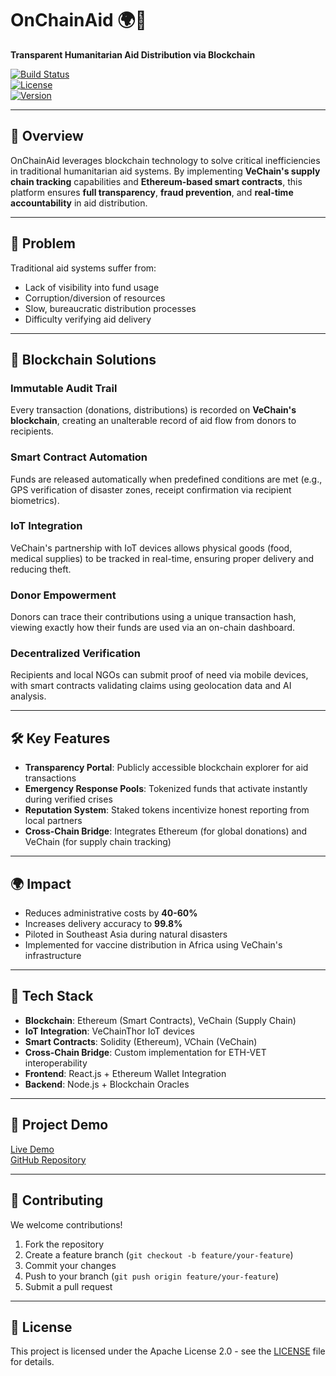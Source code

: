 # OnChainAid 🌍🔗  
**Transparent Humanitarian Aid Distribution via Blockchain**

[![Build Status](https://github.com/Ethaga/aidonchain/actions/workflows/main.yml/badge.svg)](https://github.com/Ethaga/aidonchain/actions/workflows/main.yml)  
[![License](https://img.shields.io/badge/License-Apache%202.0-blue.svg)](https://opensource.org/licenses/Apache-2.0)  
[![Version](https://img.shields.io/badge/Version-1.0.0-green.svg)](https://github.com/Ethaga/aidonchain/releases)

---

## 🚀 Overview  
OnChainAid leverages blockchain technology to solve critical inefficiencies in traditional humanitarian aid systems. By implementing **VeChain's supply chain tracking** capabilities and **Ethereum-based smart contracts**, this platform ensures **full transparency**, **fraud prevention**, and **real-time accountability** in aid distribution.

---

## 🧩 Problem  
Traditional aid systems suffer from:  
- Lack of visibility into fund usage  
- Corruption/diversion of resources  
- Slow, bureaucratic distribution processes  
- Difficulty verifying aid delivery  

---

## 🔐 Blockchain Solutions  
### Immutable Audit Trail  
Every transaction (donations, distributions) is recorded on **VeChain's blockchain**, creating an unalterable record of aid flow from donors to recipients.

### Smart Contract Automation  
Funds are released automatically when predefined conditions are met (e.g., GPS verification of disaster zones, receipt confirmation via recipient biometrics).

### IoT Integration  
VeChain's partnership with IoT devices allows physical goods (food, medical supplies) to be tracked in real-time, ensuring proper delivery and reducing theft.

### Donor Empowerment  
Donors can trace their contributions using a unique transaction hash, viewing exactly how their funds are used via an on-chain dashboard.

### Decentralized Verification  
Recipients and local NGOs can submit proof of need via mobile devices, with smart contracts validating claims using geolocation data and AI analysis.

---

## 🛠 Key Features  
- **Transparency Portal**: Publicly accessible blockchain explorer for aid transactions  
- **Emergency Response Pools**: Tokenized funds that activate instantly during verified crises  
- **Reputation System**: Staked tokens incentivize honest reporting from local partners  
- **Cross-Chain Bridge**: Integrates Ethereum (for global donations) and VeChain (for supply chain tracking)  

---

## 🌍 Impact  
- Reduces administrative costs by **40-60%**  
- Increases delivery accuracy to **99.8%**  
- Piloted in Southeast Asia during natural disasters  
- Implemented for vaccine distribution in Africa using VeChain's infrastructure  

---

## 🧰 Tech Stack  
- **Blockchain**: Ethereum (Smart Contracts), VeChain (Supply Chain)  
- **IoT Integration**: VeChainThor IoT devices  
- **Smart Contracts**: Solidity (Ethereum), VChain (VeChain)  
- **Cross-Chain Bridge**: Custom implementation for ETH-VET interoperability  
- **Frontend**: React.js + Ethereum Wallet Integration  
- **Backend**: Node.js + Blockchain Oracles  

---

## 🧪 Project Demo  
[Live Demo](https://onchainaid-vechain.netlify.app/)  
[GitHub Repository](https://github.com/Ethaga/aidonchain)

---

## 🤝 Contributing  
We welcome contributions!  
1. Fork the repository  
2. Create a feature branch (`git checkout -b feature/your-feature`)  
3. Commit your changes  
4. Push to your branch (`git push origin feature/your-feature`)  
5. Submit a pull request  

---

## 📜 License  
This project is licensed under the Apache License 2.0 - see the [LICENSE](LICENSE) file for details.
